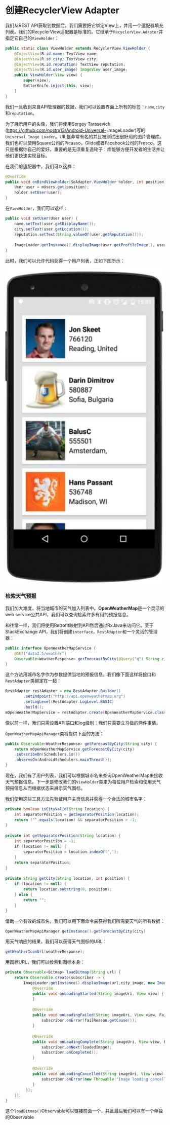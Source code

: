 # 创建RecyclerView Adapter

我们从REST API获取到数据后，我们需要把它绑定View上，并用一个适配器填充列表。我们的RecyclerView适配器是标准的。它继承于`RecyclerView.Adapter`并指定它自己的`ViewHolder`：
```java
public static class ViewHolder extends RecyclerView.ViewHolder {
    @InjectView(R.id.name) TextView name;
    @InjectView(R.id.city) TextView city;
    @InjectView(R.id.reputation) TextView reputation;
    @InjectView(R.id.user_image) ImageView user_image;
    public ViewHolder(View view) { 
        super(view);
        ButterKnife.inject(this, view); 
    }
}
```
我们一旦收到来自API管理器的数据，我们可以设置界面上所有的标签：`name`,`city`和`reputation`。

为了展示用户的头像，我们将使用Sergey Tarasevich (https://github.com/nostra13/Android-Universal- ImageLoader)写的`Universal Image Loader`。UIL是非常有名的并且被测试出很好用的图片管理库。我们也可以使用Square公司的Picasso，Glide或者Facebook公司的Fresco。这只是根据你自己的爱好。重要的是无须重复造轮子：库能够方便开发者的生活并让他们更快速实现目标。

在我们的适配器中，我们可以这样：
```java
@Override
public void onBindViewHolder(SoAdapter.ViewHolder holder, int position) {
    User user = mUsers.get(position);
    holder.setUser(user); 
}
```
在`ViewHolder`，我们可以这样：
```java
public void setUser(User user) { 
    name.setText(user.getDisplayName());
    city.setText(user.getLocation());
    reputation.setText(String.valueOf(user.getReputation()));
    
    ImageLoader.getInstance().displayImage(user.getProfileImage(), user_image);
}
```
此时，我们可以允许代码获得一个用户列表，正如下图所示：

![](chapter8_1.png)

### 检索天气预报

我们加大难度，将当地城市的天气加入列表中。**OpenWeatherMap**是一个灵活的web service公共API，我们可以查询检索许多有用的预报信息。

和往常一样，我们将使用Retrofit映射到API然后通过RxJava来访问它。至于StackExchange API，我们将创建`interface`，`RestAdapter`和一个灵活的管理器：

```java
public interface OpenWeatherMapService {
    @GET("data2.5/weather")
    Observable<WeatherResponse> getForecastByCity(@Query("q") String city);
}
```
这个方法用城市名字作为参数提供当地的预报信息。我们像下面这样将接口和`RestAdapter`类绑定在一起：
```java
RestAdapter restAdapter = new RestAdapter.Builder()
        .setEndpoint("http://api.openweathermap.org")
        .setLogLevel(RestAdapter.LogLevel.BASIC)
        .build();
mOpenWeatherMapService = restAdapter.create(OpenWeatherMapService.class);
```
像以前一样，我们只需设置API端口和log级别：我们只需要立马做的两件事情。

`OpenWeatherMapApiManager`类将提供下面的方法：
```java
public Observable<WeatherResponse> getForecastByCity(String city) {
    return mOpenWeatherMapService.getForecastByCity(city)
    .subscribeOn(Schedulers.io())
    .observeOn(AndroidSchedulers.mainThread());
}
```
现在，我们有了用户列表，我们可以根据城市名来查询OpenWeatherMap来接收天气预报信息。下一步是修改我们的`ViewHolder`类来为每位用户检索和使用天气预报信息从而根据状态来展示天气图标。

我们使用这些工具方法先验证用户主页信息并获得一个合法的城市名字：
```java
private boolean isCityValid(String location) {
    int separatorPosition = getSeparatorPosition(location);
    return !"".equals(location) && separatorPosition > -1; 
}

private int getSeparatorPosition(String location) { 
    int separatorPosition = -1;
    if (location != null) {
        separatorPosition = location.indexOf(","); 
    }
    return separatorPosition; 
}

private String getCity(String location, int position) {
    if (location != null) {
        return location.substring(0, position); 
    } else {
        return ""; 
    }
}
```
借助一个有效的城市名，我们可以用下面命令来获得我们所需要天气的所有数据：
```java
OpenWeatherMapApiManager.getInstance().getForecastByCity(city)
```
用天气响应的结果，我们可以获得天气图标的URL：
```java
getWeatherIconUrl(weatherResponse);
```
用图标URL，我们可以检索到图标本身：
```java
private Observable<Bitmap> loadBitmap(String url) {
    return Observable.create(subscriber -> {
        ImageLoader.getInstance().displayImage(url,city_image, new ImageLoadingListener() { 
            @Override
            public void onLoadingStarted(String imageUri, View view) {
            }
            
            @Override
            public void onLoadingFailed(String imageUri, View view, FailReason failReason) {
                subscriber.onError(failReason.getCause()); 
            }
            
            @Override
            public void onLoadingComplete(String imageUri, View view, Bitmap loadedImage) {
                subscriber.onNext(loadedImage);
                subscriber.onCompleted(); 
            }
            
            @Override
            public void onLoadingCancelled(String imageUri, View view) {
                subscriber.onError(new Throwable("Image loading cancelled"));
            }
         });
    });
}
```
这个`loadBitmap()`Observable可以链接前面一个，并且最后我们可以有一个单独的Observable


















































